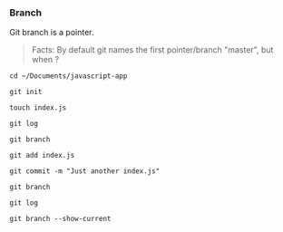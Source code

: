 ### Branch

Git branch is a pointer.

>Facts: By default git names the first pointer/branch "master", but when ?

`cd ~/Documents/javascript-app`

`git init`

`touch index.js` 

`git log`

`git branch`

`git add index.js`

`git commit -m "Just another index.js"`

`git branch`

`git log`

`git branch --show-current`
